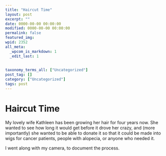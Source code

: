 ```yaml
---
title: "Haircut Time"
layout: post
excerpt: ""
date: 0000-00-00 00:00:00
modified: 0000-00-00 00:00:00
permalink: false
featured_img: 
wpid: 2352
all_meta: 
  _wpcom_is_markdown: 1
  _edit_last: 1
  
  
taxonomy_terms_all: ["Uncategorized"]
post_tag: []
category: ["Uncategorized"]
tags: post
---
```


# Haircut Time

My lovely wife Kathleen has been growing her hair for four years now. She wanted to see how long it would get before it drove her crazy, and (more importantly) she wanted to be able to donate it so that it could be made into wigs for cancer patients, people with alopecia, or anyone who needed it.

I went along with my camera, to document the process.